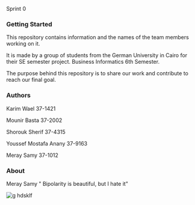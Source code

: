 Sprint 0

### Getting Started

This repository contains information and the names of the team members working on it.

It is made by a group of students from the German University in Cairo for their SE semester project. Business Informatics 6th Semester.

The purpose behind this repository is to share our work and contribute to reach our final goal.


### Authors 

Karim Wael 37-1421

Mounir Basta 37-2002

Shorouk Sherif 37-4315

Youssef Mostafa Anany 37-9163

Meray Samy 37-1012

### About

Meray Samy " Bipolarity is beautiful, but I hate it"




![g](http://aib.edu.au/custom/files/media/form-submission-7464-teamworkisimportantintheworkplace.jpg)
hdsklf
